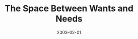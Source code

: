 ---
layout: music 
title: "The Space Between Wants and Needs"
series: "The Space Between"
date: 2003-02-01 
description: "We've somehow lost that healthy space between sanity and our maximum limits."
audio: "http://s3.amazonaws.com/crossroadsaudiomessages/Wants_And_Needs.mp3"
audio-duration: "37:09"
src: "http://www.crossroads.net/players/media/series/bigscreen.spacebetwe.jpg"
---
